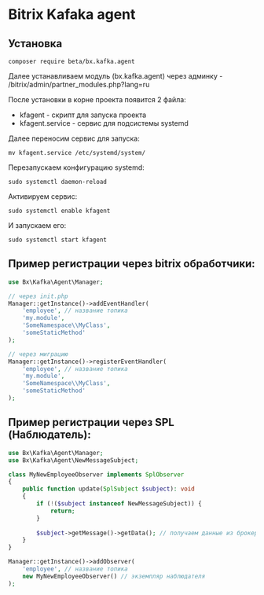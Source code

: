 # Bitrix Kafaka agent

## Установка 

```shell
composer require beta/bx.kafka.agent
```

Далее устанавливаем модуль (bx.kafka.agent) через админку - /bitrix/admin/partner_modules.php?lang=ru

После установки в корне проекта появится 2 файла:

* kfagent - скрипт для запуска проекта
* kfagent.service - сервис для подсистемы systemd

Далее переносим сервис для запуска:

```shell
mv kfagent.service /etc/systemd/system/
```

Перезапускаем конфигурацию systemd:

```shell
sudo systemctl daemon-reload
```

Активируем сервис:

```shell
sudo systemctl enable kfagent 
```

И запускаем его:

```shell
sudo systemctl start kfagent
```

## Пример регистрации через bitrix обработчики:

```php
use Bx\Kafka\Agent\Manager;

// через init.php
Manager::getInstance()->addEventHandler(
    'employee', // название топика
    'my.module', 
    'SomeNamespace\\MyClass', 
    'someStaticMethod'
);

// через миграцию
Manager::getInstance()->registerEventHandler(
    'employee', // название топика
    'my.module', 
    'SomeNamespace\\MyClass', 
    'someStaticMethod'
);
```

## Пример регистрации через SPL (Наблюдатель):

```php
use Bx\Kafka\Agent\Manager;
use Bx\Kafka\Agent\NewMessageSubject;

class MyNewEmployeeObserver implements SplObserver
{
    public function update(SplSubject $subject): void
    {
        if (!($subject instanceof NewMessageSubject)) {
            return;
        }
        
        $subject->getMessage()->getData(); // получаем данные из брокера
    }
}

Manager::getInstance()->addObserver(
    'employee', // название топика
    new MyNewEmployeeObserver() // экземпляр наблюдателя
);
```